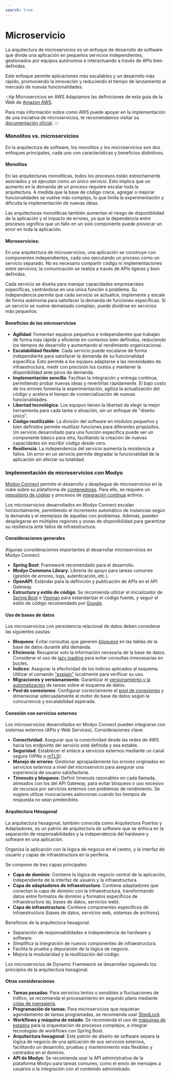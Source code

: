 ```yaml
---
search: true
---
```


# Microservicio

La arquitectura de microservicios es un enfoque de desarrollo de software que divide una aplicación en pequeños servicios independientes, gestionados por equipos autónomos e interactuando a través de APIs bien definidas.

Este enfoque permite aplicaciones más escalables y un desarrollo más rápido, promoviendo la innovación y reduciendo el tiempo de lanzamiento al mercado de nuevas funcionalidades.

:::tip Microservicios en AWS
Adaptamos las definiciones de esta guía de la Web de [Amazon AWS](https://aws.amazon.com).

Para más información sobre como AWS puede apoyar en la implementación de una iniciativa de microservicios, te recomendamos visitar su [documentación oficial](https://aws.amazon.com/microservices).
:::

### Monolitos vs. microservicios

En la arquitectura de software, los monolitos y los microservicios son dos enfoques principales, cada uno con características y beneficios distintivos.

#### Monolitos
En las arquitecturas monolíticas, todos los procesos están estrechamente asociados y se ejecutan como un único servicio. Esto implica que un aumento en la demanda de un proceso requiere escalar toda la arquitectura. A medida que la base de código crece, agregar o mejorar funcionalidades se vuelve más complejo, lo que limita la experimentación y dificulta la implementación de nuevas ideas.

Las arquitecturas monolíticas también aumentan el riesgo de disponibilidad de la aplicación y el impacto de errores, ya que la dependencia entre procesos significa que un fallo en un solo componente puede provocar un error en toda la aplicación.

#### Microservicios:
En una arquitectura de microservicios, una aplicación se construye con componentes independientes, cada uno ejecutando un proceso como un servicio separado. No es necesario compartir código ni implementaciones entre servicios; la comunicación se realiza a través de APIs ligeras y bien definidas.

Cada servicio se diseña para manejar capacidades empresariales específicas, centrándose en una única función o problema. Su independencia permite que cada servicio se actualice, implemente y escale de forma autónoma para satisfacer la demanda de funciones específicas. Si un servicio se vuelve demasiado complejo, puede dividirse en servicios más pequeños.

#### Beneficios de los microservicios

- **Agilidad**: Fomentan equipos pequeños e independientes que trabajan de forma más rápida y eficiente en contextos bien definidos, reduciendo los tiempos de desarrollo y aumentando el rendimiento organizacional.
- **Escalabilidad flexible**: Cada servicio puede escalarse de forma independiente para satisfacer la demanda de su funcionalidad específica. Esto permite a los equipos adaptarse a las necesidades de infraestructura, medir con precisión los costos y mantener la disponibilidad ante picos de demanda.
- **Implementación sencilla**: Facilitan la integración y entrega continua, permitiendo probar nuevas ideas y revertirlas rápidamente. El bajo costo de los errores fomenta la experimentación, agiliza la actualización del código y acelera el tiempo de comercialización de nuevas funcionalidades.
- **Libertad tecnológica**: Los equipos tienen la libertad de elegir la mejor herramienta para cada tarea o situación, sin un enfoque de "diseño único".
- **Código reutilizable**: La división del software en módulos pequeños y bien definidos permite reutilizar funciones para diferentes propósitos. Un servicio desarrollado para una función específica puede ser un componente básico para otra, facilitando la creación de nuevas capacidades sin escribir código desde cero.
- **Resiliencia**: La independencia del servicio aumenta la resistencia a fallos. Un error en un servicio permite degradar la funcionalidad de la aplicación sin afectar su totalidad.

### Implementación de microservicios con Modyo

[Modyo Connect](/es/connect) permite el desarrollo y despliegue de microservicios en la nube sobre su plataforma de [contenedores](/es/connect/components/infrastructure.md#contenedores). Para ello, se requiere un [repositorio de código](/es/connect/components/development.md#repositorio-de-codigo) y procesos de [integración continua](/es/connect/components/development.md#integracion-continua) activos.

Los microservicios desarrollados en Modyo Connect escalan horizontalmente, permitiendo el incremento automático de instancias según la demanda y el reemplazo de aquellas con problemas. Además, pueden desplegarse en múltiples regiones y zonas de disponibilidad para garantizar su resiliencia ante fallos de infraestructura.

#### Consideraciones generales

Algunas consideraciones importantes al desarrollar microservicios en Modyo Connect:

- **Spring Boot**: Framework recomendado para el desarrollo.
- **Modyo Commons Library**: Librería de apoyo para tareas comunes (gestión de errores, logs, autenticación, etc.).
- **OpenAPI**: Estándar para la definición y publicación de APIs en el API Gateway.
- **Estructura y estilo de código**: Se recomienda utilizar el inicializador de [Spring Boot](https://start.spring.io) o [Yeoman](https://yeoman.io/generators) para estandarizar el código fuente, y seguir el estilo de código recomendado por [Google](https://google.github.io/styleguide/javaguide.html).

#### Uso de bases de datos

Los microservicios con persistencia relacional de datos deben considerar las siguientes pautas:

- **Bloqueos**: Evitar consultas que generen [bloqueos](https://www.baeldung.com/jpa-pessimistic-locking) en las tablas de la base de datos durante alta demanda.
- **Eficiencia**: Recuperar solo la información necesaria de la base de datos. Considerar el uso de [lazy loading](https://www.baeldung.com/hibernate-lazy-eager-loading) para evitar consultas innecesarias en bucles.
- **Índices**: Asegurar la efectividad de los índices aplicados al esquema. Utilizar el comando ["explain"](https://dev.mysql.com/doc/refman/8.0/en/using-explain) localmente para verificar su uso.
- **Migraciones y versionamiento**: Garantizar el [versionamiento y la automatización](https://flywaydb.org) de tareas sobre el esquema de datos.
- **Pool de conexiones**: Configurar correctamente el [pool de conexiones](https://www.baeldung.com/java-connection-pooling) y dimensionar adecuadamente el motor de base de datos según la concurrencia y escalabilidad esperada.

#### Conexión con servicios externos

Los microservicios desarrollados en Modyo Connect pueden integrarse con sistemas externos (APIs y Web Services). Consideraciones clave:

- **Conectividad**: Asegurar que la conectividad desde las redes de AWS hacia los endpoints del servicio esté definida y sea estable.
- **Seguridad**: Establecer el enlace a servicios externos mediante un canal seguro (VPNs o [mTLS](https://www.cloudflare.com/learning/access-management/what-is-mutual-tls/)).
- **Manejo de errores**: Gestionar apropiadamente los errores originados en servicios externos a nivel del microservicio para asegurar una experiencia de usuario satisfactoria.
- **Timeouts y bloqueos**: Definir timeouts razonables en cada llamada, alineados con los del API Gateway, para evitar bloqueos o uso excesivo de recursos por servicios externos con problemas de rendimiento. Se sugiere utilizar invocaciones asíncronas cuando los tiempos de respuesta no sean predecibles.

#### Arquitectura Héxagonal
La arquitectura hexagonal, también conocida como Arquitectura Puertos y Adaptadores, es un patrón de arquitectura de software que se enfoca en la separación de responsabilidades y la independencia del hardware y software en una aplicación.

Organiza la aplicación con la lógica de negocio en el centro, y la interfaz de usuario y capas de infraestructura en la periferia.

Se compone de tres capas principales:

- **Capa de dominio**: Contiene la lógica de negocio central de la aplicación, independiente de la interfaz de usuario y la infraestructura.
- **Capa de adaptadores de infraestructura**: Contiene adaptadores que conectan la capa de dominio con la infraestructura, transformando datos entre formatos de dominio y formatos específicos de infraestructura (ej. bases de datos, servicios web).
- **Capa de infraestructura**: Contiene componentes específicos de infraestructura (bases de datos, servicios web, sistemas de archivos).

Beneficios de la arquitectura hexagonal:

- Separación de responsabilidades e independencia de hardware y software.
- Simplifica la integración de nuevos componentes de infraestructura.
- Facilita la prueba y depuración de la lógica de negocio.
- Mejora la modularidad y la reutilización del código.

Los microservicios de Dynamic Framework se desarrollan siguiendo los principios de la arquitectura hexagonal.


#### Otras consideraciones

- **Tareas pesadas**: Para servicios lentos o sensibles a fluctuaciones de tráfico, se recomienda el procesamiento en segundo plano mediante [colas de mensajería](/es/connect/components/infrastructure#colas-de-mensajeria).
- **Programación de tareas**: Para microservicios que requieran agendamiento de tareas programadas, se recomienda usar [ShedLock](https://www.baeldung.com/shedlock-spring).
- **Workflows y máquina de estado**: Se recomienda el uso de [máquinas de estados](https://www.baeldung.com/spring-state-machine) para la orquestación de procesos complejos, e integrar tecnologías de workflows con Spring Boot.
- **Arquitectura hexagonal**: Este patrón de diseño de software separa la lógica de negocio de una aplicación de sus servicios externos, facilitando un desarrollo, pruebas y mantenimiento más flexibles y centrados en el dominio.
- **API de Modyo**: Se recomienda usar la API administrativa de la plataforma Modyo para tareas comunes, como el envío de mensajes a usuarios o la integración con el contenido administrado.
